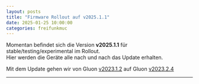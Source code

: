 ```yaml
---
layout: posts
title: "Firmware Rollout auf v2025.1.1"
date: 2025-01-25 10:00:00
categories: freifunkmuc
---
```


Momentan befindet sich die Version **v2025.1.1** für stable/testing/experimental im Rollout.  
Hier werden die Geräte alle nach und nach das Update erhalten.

Mit dem Update gehen wir von Gluon [v2023.1.2](https://gluon.readthedocs.io/en/latest/releases/v2023.1.2.html) auf Gluon [v2023.2.4](https://gluon.readthedocs.io/en/latest/releases/v2023.2.4.html)

---
